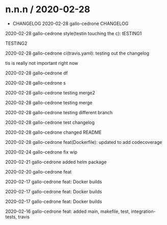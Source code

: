
n.n.n / 2020-02-28
==================

  * CHANGELOG
2020-02-28	gallo-cedrone		CHANGELOG

2020-02-28	gallo-cedrone		style(testin touching the c): tESTING1

TESTING2

2020-02-28	gallo-cedrone		ci(travis.yaml): testing out the changelog

tis is really not important right now

2020-02-28	gallo-cedrone		df

2020-02-28	gallo-cedrone		s

2020-02-28	gallo-cedrone		testing merge2

2020-02-28	gallo-cedrone		testing merge

2020-02-28	gallo-cedrone		testing different branch

2020-02-28	gallo-cedrone		test changelog

2020-02-28	gallo-cedrone		changed README

2020-02-28	gallo-cedrone		feat(Dockerfile): updated to add codecoverage

2020-02-24	gallo-cedrone		fix wip

2020-02-21	gallo-cedrone		added helm package

2020-02-20	gallo-cedrone		feat

2020-02-17	gallo-cedrone		feat: Docker builds

2020-02-17	gallo-cedrone		feat: Docker builds

2020-02-17	gallo-cedrone		feat: Docker builds

2020-02-16	gallo-cedrone		feat: added main, makefile, test, integration-tests, travis
